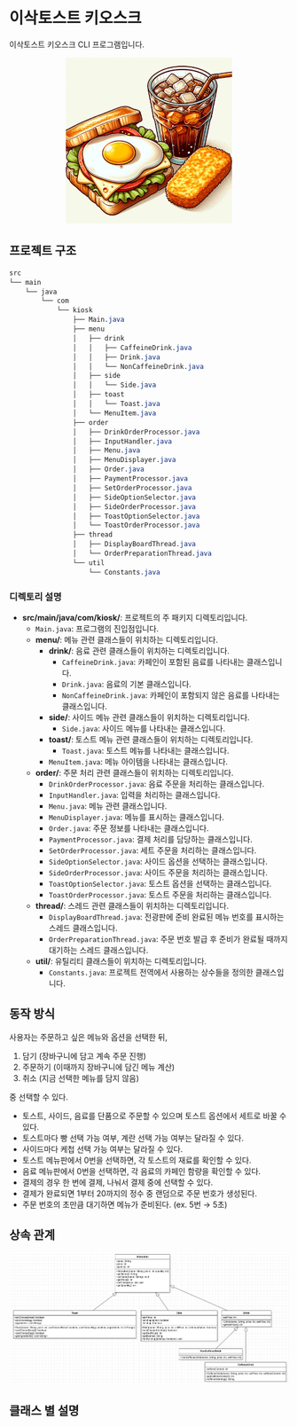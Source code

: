 # 이삭토스트 키오스크

이삭토스트 키오스크 CLI 프로그램입니다.

<div align="center">
    <img src="src/images/toast_hashbrown_cola.webp" alt="Toast, Hash Brown, and Cola" width="300"/>
</div>

## 프로젝트 구조
````css
src
└── main
    └── java
        └── com
            └── kiosk
                ├── Main.java
                ├── menu
                │   ├── drink
                │   │   ├── CaffeineDrink.java
                │   │   ├── Drink.java
                │   │   └── NonCaffeineDrink.java
                │   ├── side
                │   │   └── Side.java
                │   ├── toast
                │   │   └── Toast.java
                │   └── MenuItem.java
                ├── order
                │   ├── DrinkOrderProcessor.java
                │   ├── InputHandler.java
                │   ├── Menu.java
                │   ├── MenuDisplayer.java
                │   ├── Order.java
                │   ├── PaymentProcessor.java
                │   ├── SetOrderProcessor.java
                │   ├── SideOptionSelector.java
                │   ├── SideOrderProcessor.java
                │   ├── ToastOptionSelector.java
                │   └── ToastOrderProcessor.java
                ├── thread
                │   ├── DisplayBoardThread.java
                │   └── OrderPreparationThread.java
                └── util
                    └── Constants.java

````

### 디렉토리 설명

- **src/main/java/com/kiosk/**: 프로젝트의 주 패키지 디렉토리입니다.
    - `Main.java`: 프로그램의 진입점입니다.
    - **menu/**: 메뉴 관련 클래스들이 위치하는 디렉토리입니다.
        - **drink/**: 음료 관련 클래스들이 위치하는 디렉토리입니다.
            - `CaffeineDrink.java`: 카페인이 포함된 음료를 나타내는 클래스입니다.
            - `Drink.java`: 음료의 기본 클래스입니다.
            - `NonCaffeineDrink.java`: 카페인이 포함되지 않은 음료를 나타내는 클래스입니다.
        - **side/**: 사이드 메뉴 관련 클래스들이 위치하는 디렉토리입니다.
            - `Side.java`: 사이드 메뉴를 나타내는 클래스입니다.
        - **toast/**: 토스트 메뉴 관련 클래스들이 위치하는 디렉토리입니다.
            - `Toast.java`: 토스트 메뉴를 나타내는 클래스입니다.
        - `MenuItem.java`: 메뉴 아이템을 나타내는 클래스입니다.
    - **order/**: 주문 처리 관련 클래스들이 위치하는 디렉토리입니다.
        - `DrinkOrderProcessor.java`: 음료 주문을 처리하는 클래스입니다.
        - `InputHandler.java`: 입력을 처리하는 클래스입니다.
        - `Menu.java`: 메뉴 관련 클래스입니다.
        - `MenuDisplayer.java`: 메뉴를 표시하는 클래스입니다.
        - `Order.java`: 주문 정보를 나타내는 클래스입니다.
        - `PaymentProcessor.java`: 결제 처리를 담당하는 클래스입니다.
        - `SetOrderProcessor.java`: 세트 주문을 처리하는 클래스입니다.
        - `SideOptionSelector.java`: 사이드 옵션을 선택하는 클래스입니다.
        - `SideOrderProcessor.java`: 사이드 주문을 처리하는 클래스입니다.
        - `ToastOptionSelector.java`: 토스트 옵션을 선택하는 클래스입니다.
        - `ToastOrderProcessor.java`: 토스트 주문을 처리하는 클래스입니다.
    - **thread/**: 스레드 관련 클래스들이 위치하는 디렉토리입니다.
        - `DisplayBoardThread.java`: 전광판에 준비 완료된 메뉴 번호를 표시하는 스레드 클래스입니다.
        - `OrderPreparationThread.java`: 주문 번호 발급 후 준비가 완료될 때까지 대기하는 스레드 클래스입니다.
    - **util/**: 유틸리티 클래스들이 위치하는 디렉토리입니다.
        - `Constants.java`: 프로젝트 전역에서 사용하는 상수들을 정의한 클래스입니다.

## 동작 방식

사용자는 주문하고 싶은 메뉴와 옵션을 선택한 뒤,

1. 담기 (장바구니에 담고 계속 주문 진행)
2. 주문하기 (이때까지 장바구니에 담긴 메뉴 계산)
3. 취소 (지금 선택한 메뉴를 담지 않음)

중 선택할 수 있다.

- 토스트, 사이드, 음료를 단품으로 주문할 수 있으며 토스트 옵션에서 세트로 바꿀 수 있다.
- 토스트마다 빵 선택 가능 여부, 계란 선택 가능 여부는 달라질 수 있다.
- 사이드마다 케첩 선택 가능 여부는 달라질 수 있다.
- 토스트 메뉴판에서 0번을 선택하면, 각 토스트의 재료를 확인할 수 있다.
- 음료 메뉴판에서 0번을 선택하면, 각 음료의 카페인 함량을 확인할 수 있다.
- 결제의 경우 한 번에 결제, 나눠서 결제 중에 선택할 수 있다.
- 결제가 완료되면 1부터 20까지의 정수 중 랜덤으로 주문 번호가 생성된다.
- 주문 번호의 초만큼 대기하면 메뉴가 준비된다. (ex. 5번 → 5초)

## 상속 관계
<img src="src/images/UML_diagram.png" alt="UML diagram.png"/>

## 클래스 별 설명

### 